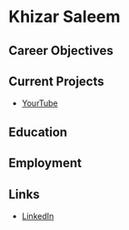 # Khizar Saleem

## Career Objectives

## Current Projects 

* [YourTube](yourtube/) 

## Education

## Employment

## Links

* [LinkedIn](https://www.linkedin.com/in/khizar-saleem-a728b7190/)



